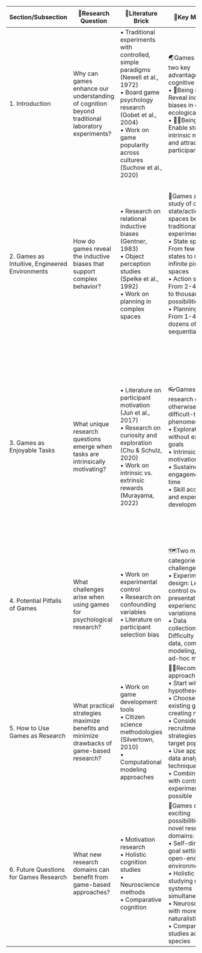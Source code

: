 

|Section/Subsection|🔐Research Question|🧱Literature Brick|🔑Key Message|📊Empirical Evidence|
|---|---|---|---|---|
|1. Introduction|Why can games enhance our understanding of cognition beyond traditional laboratory experiments?|• Traditional experiments with controlled, simple paradigms (Newell et al., 1972)<br>• Board game psychology research (Gobet et al., 2004)<br>• Work on game popularity across cultures (Suchow et al., 2020)|🌏Games provide two key advantages for cognitive research:<br>• 🧭Being intuitive: Reveal inductive biases in complex ecological settings<br>• 🧍‍♀️Being fun: Enable study of intrinsic motivation and attract diverse participants|No specific figure but conceptually illustrated by comparing laboratory vs. game-based tasks in Fig. 1|
|2. Games as Intuitive, Engineered Environments|How do games reveal the inductive biases that support complex behavior?|• Research on relational inductive biases (Gentner, 1983)<br>• Object perception studies (Spelke et al., 1992)<br>• Work on planning in complex spaces|🧠Games allow study of complex state/action spaces beyond traditional experiments:<br>• State spaces: From few discrete states to near-infinite pixel spaces<br>• Action spaces: From 2-4 choices to thousands of possibilities<br>• Planning depth: From 1-4 steps to dozens of sequential actions|• Virtual Tools game: 3×600×600 action space (Allen et al., 2020)<br>• Atari games: 256×256 pixel states (Dubey et al., 2018)<br>• Four-in-a-row game: 1.2 million players' planning data (van Opheusden et al., 2023)<br>• OverCooked: Multi-agent coordination (Wu et al., 2021)|
|3. Games as Enjoyable Tasks|What unique research questions emerge when tasks are intrinsically motivating?|• Literature on participant motivation (Jun et al., 2017)<br>• Research on curiosity and exploration (Chu & Schulz, 2020)<br>• Work on intrinsic vs. extrinsic rewards (Murayama, 2022)|👓Games enable research on otherwise difficult-to-study phenomena:<br>• Exploration without explicit goals<br>• Intrinsic motivation<br>• Sustained engagement over time<br>• Skill acquisition and expertise development|• Little Alchemy 2: Intrinsic exploration (Brändle et al., 2023)<br>• Sea Hero Quest: 4 million participants across 195 countries (Coutrot et al., 2018)<br>• SkillLab: Better performance with intrinsic motivation (Pedersen et al., 2023)<br>• Axon: Learning trajectories over time (Stafford & Dewar, 2014)|
|4. Potential Pitfalls of Games|What challenges arise when using games for psychological research?|• Work on experimental control<br>• Research on confounding variables<br>• Literature on participant selection bias|🗺️Two main categories of challenges:<br>• Experimental design: Less control over presentation, prior experience variations<br>• Data collection/analysis: Difficulty obtaining data, complexity of modeling, risk of ad-hoc measures|No specific figures but systematic analysis of limitations with validation approaches: using complementary games or creating custom games with experimental control|
|5. How to Use Games as Research|What practical strategies maximize benefits and minimize drawbacks of game-based research?|• Work on game development tools<br>• Citizen science methodologies (Silvertown, 2010)<br>• Computational modeling approaches|🧍‍♀️Recommended approach:<br>• Start with clear hypotheses<br>• Choose between existing games vs. creating new ones<br>• Consider recruitment strategies for target populations<br>• Use appropriate data analysis techniques<br>• Combine games with controlled experiments when possible|• Decision flowchart for using games (Fig. 2)<br>• Comparison of games vs. experimental approaches (Fig. 3)<br>• Table 1: Examples of psychological effects studied through games|
|6. Future Questions for Games Research|What new research domains can benefit from game-based approaches?|• Motivation research<br>• Holistic cognition studies<br>• Neuroscience methods<br>• Comparative cognition|🤜Games offer exciting possibilities for novel research domains:<br>• Self-directed goal setting in open-ended environments<br>• Holistic cognition studying multiple systems simultaneously<br>• Neuroscience with more naturalistic tasks<br>• Comparative studies across species|• Examples of intrinsic motivation in Minecraft<br>• Multi-system cognitive demands in The Legend of Zelda<br>• Intracranial recordings during gameplay<br>• Pac-Man studies with primates (Yang et al., 2022)|
